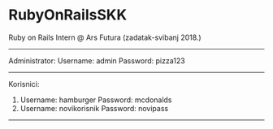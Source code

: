 # RubyOnRailsSKK
Ruby on Rails Intern @ Ars Futura (zadatak-svibanj 2018.)
***********************************************************
Administrator:
Username: admin
Password: pizza123
***********************************************************
Korisnici:
1. Username: hamburger
   Password: mcdonalds
2. Username: novikorisnik
   Password: novipass
***********************************************************

